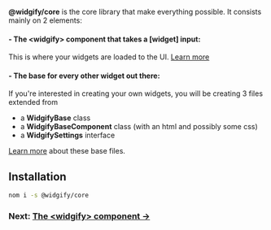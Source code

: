 **@widgify/core** is the core library that make everything possible.
It consists mainly on 2 elements:

#### - The \<widgify> component that takes a [widget] input:

This is where your widgets are loaded to the UI. [Learn more](https://github.com/ribalnasr/widgify/wiki/The-widgify-Component)

#### - The base for every other widget out there:

If you're interested in creating your own widgets, you will be creating 3 files extended from
- a **WidgifyBase** class
- a **WidgifyBaseComponent** class (with an html and possibly some css)
- a **WidgifySettings** interface

[Learn more](https://github.com/ribalnasr/widgify/wiki/Base-Class,-Component-and-Interface) about these base files.

## Installation
```sh
nom i -s @widgify/core
```

### Next: [__The \<widgify> component →__](https://github.com/ribalnasr/widgify/wiki/The-widgify-Component)